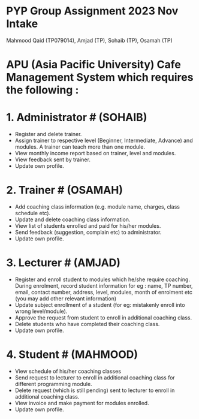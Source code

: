 # PYP Group Assignment 2023 Nov Intake #
Mahmood Qaid (TP079014),
Amjad (TP),
Sohaib (TP),
Osamah (TP)

# APU (Asia Pacific University) Cafe Management System which requires the following : #
# 1. Administrator # (SOHAIB)
- Register and delete trainer. 
- Assign trainer to respective level (Beginner, Intermediate, Advance) and modules. 
  A trainer can teach more than one module.
- View monthly income report based on trainer, level and modules.
- View feedback sent by trainer.
- Update own profile.
  
# 2. Trainer # (OSAMAH)
- Add coaching class information (e.g. module name, charges, class schedule etc).
- Update and delete coaching class information.
- View list of students enrolled and paid for his/her modules.
- Send feedback (suggestion, complain etc) to administrator.
- Update own profile.
  
# 3. Lecturer # (AMJAD)
- Register and enroll student to modules which he/she require coaching. During 
  enrolment, record student information for eg : name, TP number, email, contact 
  number, address, level, modules, month of enrolment etc (you may add other 
  relevant information) 
- Update subject enrollment of a student (for eg: mistakenly enroll into wrong 
level/module).
- Approve the request from student to enroll in additional coaching class.
- Delete students who have completed their coaching class.
- Update own profile.
  
# 4. Student  # (MAHMOOD)
- View schedule of his/her coaching classes 
- Send request to lecturer to enroll in additional coaching class for different 
  programming module. 
- Delete request (which is still pending) sent to lecturer to enroll in additional 
  coaching class.
- View invoice and make payment for modules enrolled.
- Update own profile.
